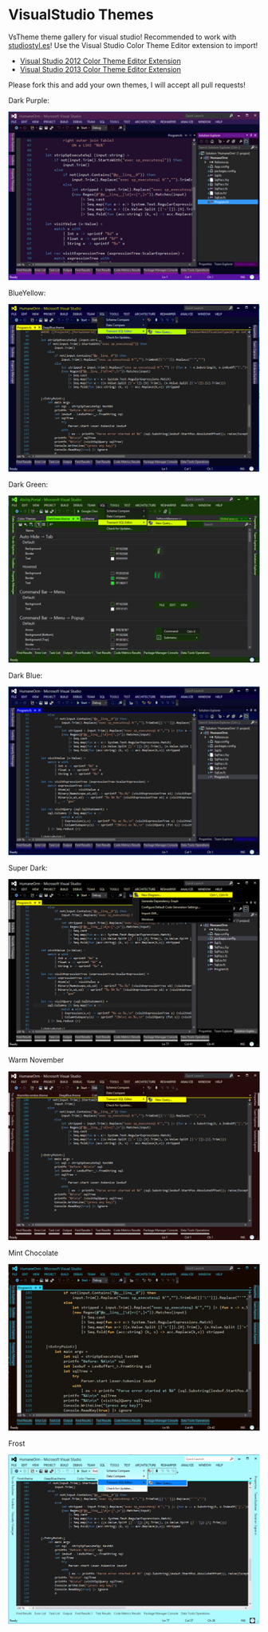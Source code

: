 VisualStudio Themes
==================

VsTheme theme gallery for visual studio! Recommended to work with [studiostyl.es](http://studiostyl.es/)!
Use the Visual Studio Color Theme Editor extension to import!

* [Visual Studio 2012 Color Theme Editor Extension](http://visualstudiogallery.msdn.microsoft.com/366ad100-0003-4c9a-81a8-337d4e7ace05)
* [Visual Studio 2013 Color Theme Editor Extension](http://visualstudiogallery.msdn.microsoft.com/9e08e5d3-6eb4-4e73-a045-6ea2a5cbdabe)

Please fork this and add your own themes, I will accept all pull requests!

Dark Purple:

![dark purple](DarkPurple.png)

BlueYellow:

![blueyellow](BlueAndYellow.png)

Dark Green:

![darkgreen](DarkGreen.png)

Dark Blue:

![darkblue](DarkBlue.png)

Super Dark:

![superdark](SuperDark.png)

Warm November

![warmnovember](WarmNovember.png)

Mint Chocolate

![mintchocolate](MintChocolate.png)


Frost

![frost](Frost.png)


